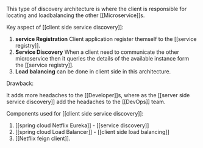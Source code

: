 This type of discovery architecture is where the client is responsible for locating and loadbalancing the other [[Microservice]]s.

Key aspect of [[client side service discovery]]:

1. **service Registration** Client application register themself to the [[service registry]].
2. **Service Discovery** When a client need to communicate the other microservice then it queries the details of the available instance form the [[service registry]].
3. **Load balancing** can be done in client side in this architecture.


Drawback:

It adds more headaches to the [[Developer]]s, where as the [[server side service discovery]] add the headaches to the [[DevOps]] team.

Components used for [[client side service discovery]]:
1. [[spring cloud Netflix Eureka]] - [[service discovery]]
2. [[spring cloud Load Balancer]] - [[client side load balancing]]
3. [[Netflix feign client]].